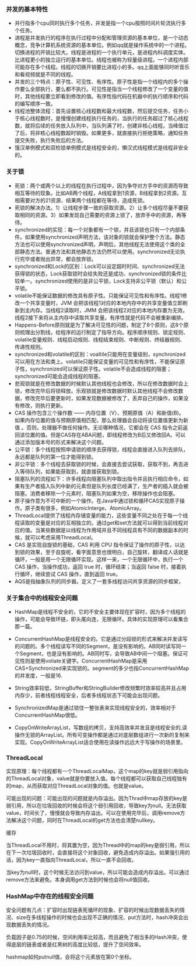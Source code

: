 ### 并发的基本特性

* 并行指多个cpu同时执行多个任务，并发是指一个cpu按照时间片轮流执行多个任务。
* 进程是并发执行的程序在执行过程中分配和管理资源的基本单位，是一个动态概念，竞争计算机系统资源的基本单位。例如qq就是操作系统中的一个进程。切换进程的开销比较大。线程是进程的一个执行单元，是进程内科调度实体。比进程更小的独立运行的基本单位。线程也被称为轻量级进程。一个进程内部可能存在多个线程。线程的切换开销要比进程小的多。qq上面能够同时听音乐和看视频就是不同的线程。
* 并发的三个特点：原子性、可见性、有序性。原子性是指一个线程内的多个操作要么全部执行，要么都不执行。可见性是指当一个线程修改了一个变量的值时，其他线程要立即看到修改的值。有序性指代码在机器中的执行顺序和代码的编写顺序一致。
* 线程池整体流程：首先设置核心线程数和最大线程数，然后提交任务，任务小于核心线程数时，是慢慢创建线程执行任务的，当执行的任务超过了核心线程数，就将后续的任务放入队列中，当队列满了时，创建非核心线程。当峰值过了后，将非核心线程数超时销毁。如果更多，就直接执行拒绝策略，通知任务提交失败，执行失败后的方法。
* 饿汉单例模式和双检锁单例模式是线程安全的，懒汉式线程模式是线程非安全的。

### 关于锁

* 死锁：两个或两个以上的线程在执行过程中，因为争夺对方手中的资源而导致相互等待的现象。比如AB两个线程，A线程拿到1资源，B线程拿到2资源。互相需要对方的21资源，结果两个线程都在等待，造成死锁。
* 死锁的解决办法。1）让线程步骤一致的获取资源。2）让多个线程尽量不要获取相同的资源。3）如果发现自己需要的资源上锁了，放弃手中的资源，再等待。
* synchronized的实现：每一个对象都有一个锁，并且该锁也只有一个内部条件。如果使用synchronized声明方法，该对象的锁就会保护整个方法。静态方法也可以使用synchronized声明，声明后，其他线程无法使用这个类的全部静态方法。普通方法和其他静态方法仍然可以使用。synchronized无论执行完毕或者抛出异常，都会放弃锁。
* synchronized和Lock的区别：Lock可以设定超时时间、synchronized无法获得锁的状态，Lock获取锁时会给失败还是成功、synchronized锁的条件比较单一。synchronized使用的是非公平锁，Lock支持非公平锁（默认）和公平锁。
* volatile不能保证数据的修改具有原子性。只能保证可见性和有序性。线程1修改一个共享变量时，JVM 会把该线程1对应的本地内存中的共享变量值立即刷新到主内存。当线程2读取时，JMM 会把该线程2对应的本地内存置为无效。线程2接下来将从主内存中读取共享变量。有序性就是代码不会被重新编排。
* Happens-Before原则就是为了解决可见性的问题，制定了8个原则，这8个原则梳理出分割线，给程序的运行制定了指导方向。程序顺序规则、锁定规则、volatile变量规则、线程启动规则、线程结束规则、中断规则、终结器规则、传递性规则。
* synchronized和volatile的区别：voaltile只能用在变量级别，synchronized可以用在方法和类上。volatile只能保证变量的可见性和有序性，不能保证原子性，synchronized可以保证原子性。volatile不会造成线程的阻塞；synchronized可能会造成线程的阻塞。
* 悲观锁就是在修改数据的时候默认其他线程也会修改，所以在修改数据时会上锁，修改完毕后将锁释放。乐观锁就是修改数据时默认其他线程不会修改数据，修改完毕后要更新时，如果发现数据被修改了，丢弃自己的操作，如果没有修改，则执行更新。
* CAS 操作包含三个操作数 —— 内存位置（V）、预期原值（A）和新值(B)。 如果内存位置的值与预期原值相匹配，那么处理器会自动将该位置值更新为新值 。否则，处理器不做任何操作。无论哪种情况，它都会在 CAS 指令之前返回该位置的值。但是CAS存在ABA问题，即线程修改为B后又修改回A。可以通过添加版本号的形式来解决这个问题。
* 公平锁：多个线程按照申请锁的顺序去获得锁，线程会直接进入队列去排队，永远都是队列的第一位才能得到锁。
* 非公平锁：多个线程去获取锁的时候，会直接去尝试获取，获取不到，再去进入等待队列，如果能获取到，就直接获取到锁。
* 阻塞队列的流程如下：许多线程向阻塞队列中取出指令并且执行相应命令，如果有生产者插入队列中新的元素但是队列长度已经满了，生产者的插入就会被阻塞。消费者移除一个元素时，阻塞队列如果为空，移除操作也会阻塞。
* 原子操作意为不可中断的一个操作。在Java中通过锁和循环CAS实现原子操作。原子类有很多，例如AtomicInterge、AtomicArray。
* ThreadLocal提供了线程内存储变量的能力，这些变量不同之处在于每一个线程读取的变量是对应的互相独立的。通过get和set方法就可以得到当前线程对应的值。当某些数据是以线程为作用域并且不同线程具有不同的数据副本的时候，就可以考虑采用ThreadLocal。
* CAS 是实现自旋锁的基础，CAS 利用 CPU 指令保证了操作的原子性，以达到锁的效果，至于自旋呢，看字面意思也很明白，自己旋转，翻译成人话就是循环，一般是用一个无限循环实现。这样一来，一个无限循环中，执行一个 CAS 操作，当操作成功，返回 true 时，循环结束；当返回 false 时，接着执行循环，继续尝试 CAS 操作，直到返回 true。
* AQS是指抽象队列的同步器。定义了一套多线程访问共享资源的同步框架，

### 关于集合中的线程安全问题

* HashMap是线程不安全的，它的不安全主要体现在扩容时，因为多个线程的操作，可能会导致环链，即头尾向连，无限循环。具体的实现原理可以看集合那一篇。

* ConcurrentHashMap是线程安全的。它是通过分段锁的形式来解决并发读写的问题的。多个线程读写不同的Segment，是没有影响的。AB同时读写同一个Segment，也是没有影响的。AB同时写，会导致AB中间一个阻塞。保证可见性则是使用voliate关键字。ConcurrentHashMap是采用CAS+Synchronized来实现锁的。segment的多少也指ConcurrentHashMap的并发度，一般是16.
* String效率较低，StringBuffer和StringBuilder修改频繁时效率较高并且占用内存少，前者线程线程安全，后者多线程状态下可能会出现问题。
* SynchronizedMap是通过锁住一整张表来实现线程安全的，效率相对于ConcurrentHashMap很低。
* CopyOnWriteArrayList，写数组的拷贝，支持高效率并发且是线程安全的,读操作无锁的ArrayList。所有可变操作都是通过对底层数组进行一次新的复制来实现。CopyOnWriteArrayList适合使用在读操作远远大于写操作的场景里。

### ThreadLocal

实现原理：每个线程都有一个ThreadLocalMap，这个map的key就是弱引用指向的ThreadLocal对象，value就是你要放入值。每个线程都可以获取自己线程独有的map，从而获取对应ThreadLocal对象的值。也就是value。

可能出现的问题：可能出现的问题就是内存溢出。因为Thrad中map存放的key是弱引用，所以在垃圾回收的时候会将这个弱引用回收，导致key为null。无法获取value，时间长了，慢慢就会导致内存溢出。可以在使用完毕后，调用remove方法解决这个问题，同时在ThreadLocal的get方法也会清楚nullkey。

缓存

当ThreadLocal不用时，将其置为空，因为Thread中的map的key是弱引用，所以在下一次垃圾回收时，会直接将这个对象回收，避免造成内存溢出。如果强引用的话，因为key一直指向ThreadLocal，所以一直不会回收。

当key为null时，这个时候无法访问到value，所以可能会造成内存溢出。可以通过remove方法来避免。本身调用get方法到时候也会将null值回收。

### HashMap中存在的线程安全问题

​	安全问题有几点：扩容时出现链表死循环的现象、扩容的时候出现数据丢失的情况、size在多线程操作的时候也会出现不正确的情况、put方法时，hash冲突会出现数据丢失的情况。

​	负载因子是0.75的时候，空间利用率比较高，而且避免了相当多的Hash冲突，使得底层的链表或者是红黑树的高度比较低，提升了空间效率。

hashmap如何putnull值，会将这个元素放在第0个坐标。
